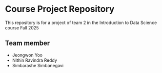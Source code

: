 # Course Project Repository
This repository is for a project of team 2 in the Introduction to Data Science course Fall 2025

## Team member
- Jeongwon Yoo
- Nithin Ravindra Reddy
- Simbarashe Simbanegavi
